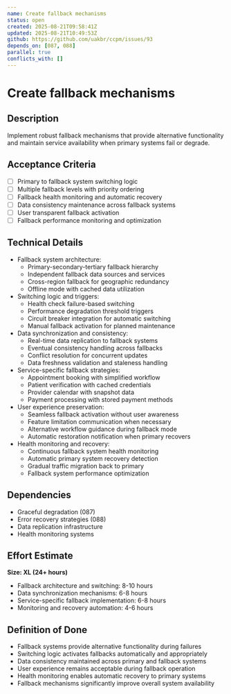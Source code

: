 ```yaml
---
name: Create fallback mechanisms
status: open
created: 2025-08-21T09:58:41Z
updated: 2025-08-21T10:49:53Z
github: https://github.com/uakbr/ccpm/issues/93
depends_on: [087, 088]
parallel: true
conflicts_with: []
---
```


# Create fallback mechanisms

## Description
Implement robust fallback mechanisms that provide alternative functionality and maintain service availability when primary systems fail or degrade.

## Acceptance Criteria
- [ ] Primary to fallback system switching logic
- [ ] Multiple fallback levels with priority ordering
- [ ] Fallback health monitoring and automatic recovery
- [ ] Data consistency maintenance across fallback systems
- [ ] User transparent fallback activation
- [ ] Fallback performance monitoring and optimization

## Technical Details
- Fallback system architecture:
  - Primary-secondary-tertiary fallback hierarchy
  - Independent fallback data sources and services
  - Cross-region fallback for geographic redundancy
  - Offline mode with cached data utilization
- Switching logic and triggers:
  - Health check failure-based switching
  - Performance degradation threshold triggers
  - Circuit breaker integration for automatic switching
  - Manual fallback activation for planned maintenance
- Data synchronization and consistency:
  - Real-time data replication to fallback systems
  - Eventual consistency handling across fallbacks
  - Conflict resolution for concurrent updates
  - Data freshness validation and staleness handling
- Service-specific fallback strategies:
  - Appointment booking with simplified workflow
  - Patient verification with cached credentials
  - Provider calendar with snapshot data
  - Payment processing with stored payment methods
- User experience preservation:
  - Seamless fallback activation without user awareness
  - Feature limitation communication when necessary
  - Alternative workflow guidance during fallback mode
  - Automatic restoration notification when primary recovers
- Health monitoring and recovery:
  - Continuous fallback system health monitoring
  - Automatic primary system recovery detection
  - Gradual traffic migration back to primary
  - Fallback system performance optimization

## Dependencies
- Graceful degradation (087)
- Error recovery strategies (088)
- Data replication infrastructure
- Health monitoring systems

## Effort Estimate
**Size: XL (24+ hours)**
- Fallback architecture and switching: 8-10 hours
- Data synchronization mechanisms: 6-8 hours
- Service-specific fallback implementation: 6-8 hours
- Monitoring and recovery automation: 4-6 hours

## Definition of Done
- Fallback systems provide alternative functionality during failures
- Switching logic activates fallbacks automatically and appropriately
- Data consistency maintained across primary and fallback systems
- User experience remains acceptable during fallback operation
- Health monitoring enables automatic recovery to primary systems
- Fallback mechanisms significantly improve overall system availability
